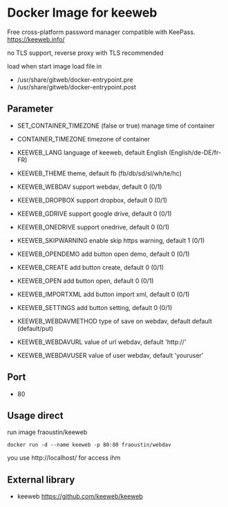 # Docker Image for keeweb

Free cross-platform password manager compatible with KeePass. https://keeweb.info/

no TLS support, reverse proxy with TLS recommended

load when start image load file in

- /usr/share/gitweb/docker-entrypoint.pre
- /usr/share/gitweb/docker-entrypoint.post

## Parameter

- SET_CONTAINER_TIMEZONE (false or true) manage time of container
- CONTAINER_TIMEZONE timezone of container

- KEEWEB_LANG language of keeweb, default English (English/de-DE/fr-FR)
- KEEWEB_THEME theme, default fb (fb/db/sd/sl/wh/te/hc)
- KEEWEB_WEBDAV support webdav, default 0 (0/1)
- KEEWEB_DROPBOX support dropbox, default 0 (0/1)
- KEEWEB_GDRIVE support google drive, default 0 (0/1)
- KEEWEB_ONEDRIVE support onedrive, default 0 (0/1)
- KEEWEB_SKIPWARNING enable skip https warning, default 1 (0/1)
- KEEWEB_OPENDEMO add button open demo, default 0 (0/1)
- KEEWEB_CREATE add button create, default 0 (0/1)
- KEEWEB_OPEN add button open, default 0 (0/1)
- KEEWEB_IMPORTXML add button import xml, default 0 (0/1)
- KEEWEB_SETTINGS add button setting, default 0 (0/1)
- KEEWEB_WEBDAVMETHOD type of save on webdav, default default (default/put)
- KEEWEB_WEBDAVURL value of url webdav, default 'http://'
- KEEWEB_WEBDAVUSER value of user webdav, default 'youruser'

## Port

- 80 

## Usage direct

run image fraoustin/keeweb

    docker run -d --name keeweb -p 80:80 fraoustin/webdav

you use http://localhost/ for access ihm


## External library

- keeweb https://github.com/keeweb/keeweb


